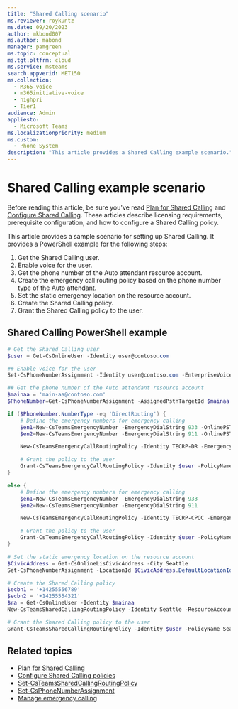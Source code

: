 ```yaml
---
title: "Shared Calling scenario"
ms.reviewer: roykuntz
ms.date: 09/20/2023
author: mkbond007
ms.author: mabond
manager: pamgreen
ms.topic: conceptual
ms.tgt.pltfrm: cloud
ms.service: msteams
search.appverid: MET150
ms.collection: 
  - M365-voice
  - m365initiative-voice
  - highpri
  - Tier1
audience: Admin
appliesto: 
  - Microsoft Teams
ms.localizationpriority: medium
ms.custom: 
  - Phone System
description: "This article provides a Shared Calling example scenario."
---
```


# Shared Calling example scenario

Before reading this article, be sure you've read [Plan for Shared Calling](shared-calling-plan.md) and [Configure Shared Calling](shared-calling-setup.md). These articles describe licensing requirements, prerequisite configuration, and how to configure a Shared Calling policy.

This article provides a sample scenario for setting up Shared Calling. It provides a PowerShell example for the following steps:

1. Get the Shared Calling user.
1. Enable voice for the user.
1. Get the phone number of the Auto attendant resource account.
1. Create the emergency call routing policy based on the phone number type of the Auto attendant.
1. Set the static emergency location on the resource account.
1. Create the Shared Calling policy.
1. Grant the Shared Calling policy to the user.

## Shared Calling PowerShell example

```powershell
# Get the Shared Calling user
$user = Get-CsOnlineUser -Identity user@contoso.com

## Enable voice for the user
Set-CsPhoneNumberAssignment -Identity user@contoso.com -EnterpriseVoiceEnabled $true

## Get the phone number of the Auto attendant resource account
$mainaa = 'main-aa@contoso.com'
$PhoneNumber=Get-CsPhoneNumberAssignment -AssignedPstnTargetId $mainaa

if ($PhoneNumber.NumberType -eq 'DirectRouting') {
    # Define the emergency numbers for emergency calling
    $en1=New-CsTeamsEmergencyNumber -EmergencyDialString 933 -OnlinePSTNUsage WW
    $en2=New-CsTeamsEmergencyNumber -EmergencyDialString 911 -OnlinePSTNUsage WW

    New-CsTeamsEmergencyCallRoutingPolicy -Identity TECRP-DR -EmergencyNumbers @{add=$en1,$en2} -AllowEnhancedEmergencyServices $true

    # Grant the policy to the user
    Grant-CsTeamsEmergencyCallRoutingPolicy -Identity $user -PolicyName TECRP-DR
}

else {
    # Define the emergency numbers for emergency calling
    $en1=New-CsTeamsEmergencyNumber -EmergencyDialString 933
    $en2=New-CsTeamsEmergencyNumber -EmergencyDialString 911

    New-CsTeamsEmergencyCallRoutingPolicy -Identity TECRP-CPOC -EmergencyNumbers @{add=$en1,$en2} -AllowEnhancedEmergencyServices $true

    # Grant the policy to the user
    Grant-CsTeamsEmergencyCallRoutingPolicy -Identity $user -PolicyName TECRP-CPOC
}

# Set the static emergency location on the resource account
$CivicAddress = Get-CsOnlineLisCivicAddress -City Seattle
Set-CsPhoneNumberAssignment -LocationId $CivicAddress.DefaultLocationId -PhoneNumber $PhoneNumber.TelephoneNumber

# Create the Shared Calling policy
$ecbn1 = '+14255556789'
$ecbn2 = '+14255554321'
$ra = Get-CsOnlineUser -Identity $mainaa
New-CsTeamsSharedCallingRoutingPolicy -Identity Seattle -ResourceAccount $ra.Identity -EmergencyNumbers @{add=$ecbn1,$ecbn2}

# Grant the Shared Calling policy to the user
Grant-CsTeamsSharedCallingRoutingPolicy -Identity $user -PolicyName Seattle
```

## Related topics

- [Plan for Shared Calling](shared-calling-plan.md)
- [Configure Shared Calling policies](shared-calling-setup.md)
- [Set-CsTeamsSharedCallingRoutingPolicy](/powershell/module/teams/set-csteamssharedcallingroutingpolicy)
- [Set-CsPhoneNumberAssignment](/powershell/module/teams/set-csphonenumberassignment)
- [Manage emergency calling](what-are-emergency-locations-addresses-and-call-routing.md)
